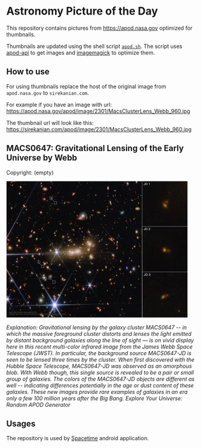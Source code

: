 # Astronomy Picture of the Day

This repository contains pictures from https://apod.nasa.gov optimized for thumbnails.

Thumbnails are updated using the shell script [`apod.sh`](apod.sh). The script
uses [apod-api](https://github.com/nasa/apod-api) to get images and [imagemagick](https://imagemagick.org) to
optimize them.

## How to use

For using thumbnails replace the host of the original image from `apod.nasa.gov` to `sirekanian.com`.

For example if you have an image with url:<br>
https://apod.nasa.gov/apod/image/2301/MacsClusterLens_Webb_960.jpg

The thumbnail url will look like this:<br>
https://sirekanian.com/apod/image/2301/MacsClusterLens_Webb_960.jpg

## MACS0647: Gravitational Lensing of the Early Universe by Webb

Copyright: (empty)

[![the picture of the day][1]][2]

_Explanation: Gravitational lensing by the galaxy cluster MACS0647 -- in which the massive foreground cluster distorts and lenses the light emitted by distant background galaxies along the line of sight — is on vivid display here in this recent multi-color infrared image from the James Webb Space Telescope (JWST).  In particular, the background source MACS0647-JD is seen to be lensed three times by the cluster.  When first discovered with the Hubble Space Telescope, MACS0647-JD was observed as an amorphous blob.  With Webb though, this single source is revealed to be a pair or small group of galaxies.  The colors of the MACS0647-JD objects are different as well -- indicating differences potentially in the age or dust content of these galaxies.  These new images provide rare examples of galaxies in an era only a few 100 million years after the Big Bang.   Explore Your Universe: Random APOD Generator_

## Usages

The repository is used by [Spacetime][3] android application.

[1]: image/2301/MacsClusterLens_Webb_960.jpg

[2]: https://apod.nasa.gov/apod/image/2301/MacsClusterLens_Webb_960.jpg

[3]: https://github.com/sirekanian/spacetime
